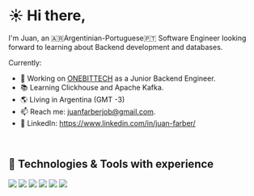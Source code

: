 # ☀️️ Hi there,

I'm Juan, an 🇦🇷Argentinian-Portuguese🇵🇹 Software Engineer looking forward to learning about Backend development and databases.

Currently:
- 👔 Working on <a href="https://onebittech.com/">ONEBITTECH</a> as a Junior Backend Engineer.
- 📚 Learning Clickhouse and Apache Kafka.
- 🌎 Living in Argentina (GMT -3)
- 📫 Reach me: juanfarberjob@gmail.com.
- 🔗 LinkedIn: https://www.linkedin.com/in/juan-farber/

<br>

## 🔧 Technologies & Tools with experience
![](https://img.shields.io/badge/DB-MySQL-informational?style=flat&logo=mysql&logoColor=white&color=2bbc8a)
![](https://img.shields.io/badge/DB-MongoDB-informational?style=flat&logo=mongodb&logoColor=white&color=2bbc8a)
![](https://img.shields.io/badge/Code-Golang-informational?style=flat&logo=go&logoColor=white&color=2bbc8a)
![](https://img.shields.io/badge/Code-PHP-informational?style=flat&logo=php&logoColor=white&color=2bbc8a)
![](https://img.shields.io/badge/Code-JavaScript-informational?style=flat&logo=javascript&logoColor=white&color=2bbc8a)
![](https://img.shields.io/badge/OS-Linux-informational?style=flat&logo=linux&logoColor=white&color=2bbc8a)
